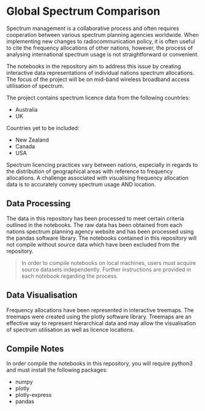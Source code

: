 # Global Spectrum Comparison

Spectrum management is a collaborative process and often requires cooperation between various spectrum planning agencies worldwide. When implementing new changes to radiocommunication policy, it is often useful to cite the frequency allocations of other nations, however, the process of analysing international spectrum usage is not straightforward or convenient.

The notebooks in the repository aim to address this issue by creating interactive data representations of individual nations spectrum allocations. The focus of the project will be on mid-band wireless broadband access utilisation of spectrum.

The project contains spectrum licence data from the following countries:

- Australia
- UK

Countries yet to be included:

- New Zealand
- Canada
- USA

Spectrum licencing practices vary between nations, especially in regards to the distribution of geographical areas with reference to frequency allocations. A challenge associated with visualising frequency allocation data is to accurately convey spectrum usage AND location.

## Data Processing

The data in this repository has been processed to meet certain criteria outlined in the notebooks. The raw data has been obtained from each nations spectrum planning agency website and has been processed using the pandas software library. The notebooks contained in this repository will not compile without source data which have been excluded from the repository.

> In order to compile notebooks on local machines, users must acquire source datasets independently. Further instructions are provided in each notebook regarding the process.

## Data Visualisation

Frequency allocations have been represented in interactive treemaps. The treemaps were created using the plotly software library. Treemaps are an effective way to represent hierarchical data and may allow the visualisation of spectrum utilisation as well as licence locations.

## Compile Notes

In order compile the notebooks in this repository, you will require python3 and must install the following packages:

- numpy
- plotly
- plotly-express
- pandas
